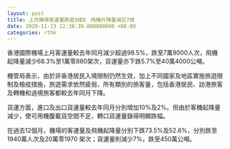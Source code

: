 ```yaml
---
layout: post
title: 上月機場客運量跌逾9成8　飛機升降量減近7成
date: 2020-11-13 22:38:39.000000000 +08:00
categories: rthk
---
```


香港國際機場上月客運量較去年同月減少超過98.5%，跌至7萬9000人次，飛機起降量減少68.3%至1萬零880架次，貨運量亦下跌5.7%至40萬4000公噸。

機管局表示，由於非香港居民入境限制仍然生效，加上不同國家及地區實施旅遊限制及檢疫措施，旅遊需求依然疲弱，所有類別的旅客量，包括香港居民、訪港旅客及轉機和過境旅客都較去年同月下降。

貨運方面，進口及出口貨運量較去年同月分別增加10%及2%。但由於客機起降量減少，使可用機腹載貨空間不足，轉口貨運量錄得明顯跌幅。

在過去12個月，機場的客運量及飛機起降量分別下跌73.5%及52.6%，分別跌至1940萬人次及20萬零1970 架次；貨運量則減少7%，跌至450萬公噸。
